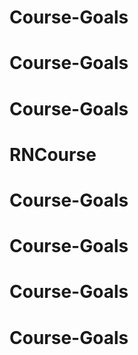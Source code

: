 # Course-Goals
# Course-Goals
# Course-Goals
# RNCourse
# Course-Goals
# Course-Goals
# Course-Goals
# Course-Goals

